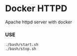 # Docker HTTPD
Apache httpd server with docker

### USE

```shell
./bash/start.sh
./bash/stop.sh
```
